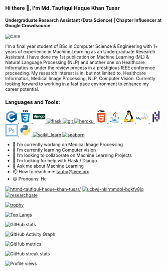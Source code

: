 ### Hi there 👋, I'm Md. Taufiqul Haque Khan Tusar
#### Undergraduate Research Assistant (Data Science) | Chapter Influencer at Google Crowdsource 

![CAIS](https://user-images.githubusercontent.com/70132613/144657695-d53f3b60-c519-4049-8790-8b44bf7672cb.jpg)


I'm a final year student of BSc in Computer Science & Engineering with 1+ years of experience in Machine Learning as an Undergraduate Research Assistant. I have done my 1st publication on Machine Learning (ML) & Natural Language Processing (NLP) and another one on Healthcare Informatics is under the review process in a prestigious IEEE conference proceeding. My research interest is in, but not limited to, Healthcare Informatics, Medical Image Processing, NLP, Computer Vision. Currently looking forward to working in a fast pace environment to enhance my career potential.

<h3 align="left">Languages and Tools:</h3>
<p align="left"> <a href="https://www.cprogramming.com/" target="_blank" rel="noreferrer"> <img src="https://raw.githubusercontent.com/devicons/devicon/master/icons/c/c-original.svg" alt="c" width="40" height="40"/> </a> <a href="https://www.w3schools.com/css/" target="_blank" rel="noreferrer"> <img src="https://raw.githubusercontent.com/devicons/devicon/master/icons/css3/css3-original-wordmark.svg" alt="css3" width="40" height="40"/> </a> <a href="https://www.djangoproject.com/" target="_blank" rel="noreferrer"> <img src="https://raw.githubusercontent.com/devicons/devicon/master/icons/django/django-original.svg" alt="django" width="40" height="40"/> </a> <a href="https://flask.palletsprojects.com/" target="_blank" rel="noreferrer"> <img src="https://www.vectorlogo.zone/logos/pocoo_flask/pocoo_flask-icon.svg" alt="flask" width="40" height="40"/> </a> <a href="https://git-scm.com/" target="_blank" rel="noreferrer"> <img src="https://www.vectorlogo.zone/logos/git-scm/git-scm-icon.svg" alt="git" width="40" height="40"/> </a> <a href="https://heroku.com" target="_blank" rel="noreferrer"> <img src="https://www.vectorlogo.zone/logos/heroku/heroku-icon.svg" alt="heroku" width="40" height="40"/> </a> <a href="https://www.w3.org/html/" target="_blank" rel="noreferrer"> <img src="https://raw.githubusercontent.com/devicons/devicon/master/icons/html5/html5-original-wordmark.svg" alt="html5" width="40" height="40"/> </a> <a href="https://www.java.com" target="_blank" rel="noreferrer"> <img src="https://raw.githubusercontent.com/devicons/devicon/master/icons/java/java-original.svg" alt="java" width="40" height="40"/> </a> <a href="https://www.linux.org/" target="_blank" rel="noreferrer"> <img src="https://raw.githubusercontent.com/devicons/devicon/master/icons/linux/linux-original.svg" alt="linux" width="40" height="40"/> </a> <a href="https://www.mysql.com/" target="_blank" rel="noreferrer"> <img src="https://raw.githubusercontent.com/devicons/devicon/master/icons/mysql/mysql-original-wordmark.svg" alt="mysql" width="40" height="40"/> </a> <a href="https://pandas.pydata.org/" target="_blank" rel="noreferrer"> <img src="https://raw.githubusercontent.com/devicons/devicon/2ae2a900d2f041da66e950e4d48052658d850630/icons/pandas/pandas-original.svg" alt="pandas" width="40" height="40"/> </a> <a href="https://www.photoshop.com/en" target="_blank" rel="noreferrer"> <img src="https://raw.githubusercontent.com/devicons/devicon/master/icons/photoshop/photoshop-line.svg" alt="photoshop" width="40" height="40"/> </a> <a href="https://www.python.org" target="_blank" rel="noreferrer"> <img src="https://raw.githubusercontent.com/devicons/devicon/master/icons/python/python-original.svg" alt="python" width="40" height="40"/> </a> <a href="https://scikit-learn.org/" target="_blank" rel="noreferrer"> <img src="https://upload.wikimedia.org/wikipedia/commons/0/05/Scikit_learn_logo_small.svg" alt="scikit_learn" width="40" height="40"/> </a> <a href="https://seaborn.pydata.org/" target="_blank" rel="noreferrer"> <img src="https://seaborn.pydata.org/_images/logo-mark-lightbg.svg" alt="seaborn" width="40" height="40"/> </a> </p>


- 🔭 I’m currently working on Medical Image Processing 
- 🌱 I’m currently learning Computer vision 
- 👯 I’m looking to collaborate on Machine Learning Projects 
- 🤔 I’m looking for help with Flask / Django  
- 💬 Ask me about Machine Learning 
- 📫 How to reach me: taufiq@ieee.org 
- 😄 Pronouns: He 

<p align="left">
<a href="https://linkedin.com/in/md-taufiqul-haque-khan-tusar/" target="blank"><img align="center" src="https://raw.githubusercontent.com/rahuldkjain/github-profile-readme-generator/master/src/images/icons/Social/linked-in-alt.svg" alt="httmd-taufiqul-haque-khan-tusar/" height="30" width="40" /></a>
<a href="https://www.youtube.com/channel/UCbwJ-nKIRMMdOL-BgKFY8jQ" target="blank"><img align="center" src="https://raw.githubusercontent.com/rahuldkjain/github-profile-readme-generator/master/src/images/icons/Social/youtube.svg" alt="ucbwj-nkirmmdol-bgkfy8jq" height="30" width="40" /></a>
<a href ="https://www.researchgate.net/profile/Md-Taufiqul-Haque-Khan-Tusar" target="blank"> <img align="center" src='https://cdn.jsdelivr.net/npm/simple-icons@3.0.1/icons/researchgate.svg' alt='researchgate' height='30'
</p>



[![trophy](https://github-profile-trophy.vercel.app/?username=Muhammad-Taufiq-Khan)](https://github.com/ryo-ma/github-profile-trophy)

[![Top Langs](https://github-readme-stats.vercel.app/api/top-langs/?username=Muhammad-Taufiq-Khan)](https://github.com/anuraghazra/github-readme-stats)

![GitHub stats](https://github-readme-stats.vercel.app/api?username=Muhammad-Taufiq-Khan&show_icons=true&count_private=true)  

![GitHub Activity Graph](https://activity-graph.herokuapp.com/graph?username=Muhammad-Taufiq-Khan)  

![GitHub metrics](https://metrics.lecoq.io/Muhammad-Taufiq-Khan)  

![GitHub streak stats](https://github-readme-streak-stats.herokuapp.com/?user=Muhammad-Taufiq-Khan)  

![Profile views](https://gpvc.arturio.dev/Muhammad-Taufiq-Khan)  
